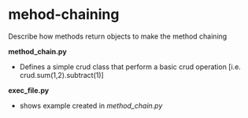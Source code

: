 # mehod-chaining
Describe how methods return objects to make the method chaining

**method_chain.py**
* Defines a simple crud class that perform a basic crud operation [i.e. crud.sum(1,2).subtract(1)]

**exec_file.py**
* shows example created in *method_chain.py*

